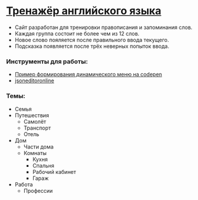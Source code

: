 # [Тренажёр английского языка](https://aruytehno.github.io/english/)
* Сайт разработан для тренировки правописания и запоминания слов.
* Каждая группа состоит не более чем из 12 слов.
* Новое слово пояляется после правильного ввода текущего.
* Подсказка появляется после трёх неверных попыток ввода.
### Инструменты для работы:
* [Пример формирования динамического меню на codepen](https://codepen.io/saifou/pen/pmBZxe?editors=0010)
* [jsoneditoronline](https://jsoneditoronline.org/#)
### Темы:
* Семья
* Путешествия
    * Самолёт
    * Транспорт
    * Отель
* Дом
    * Части дома
    * Комнаты
        * Кухня
        * Спальня
        * Рабочий кабинет
        * Гараж
* Работа
    * Профессии
